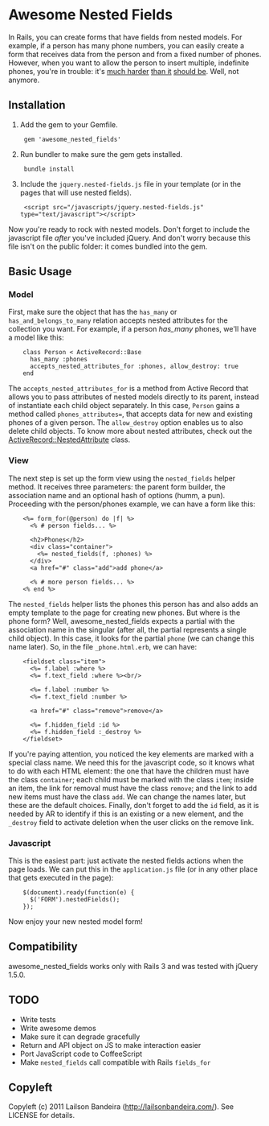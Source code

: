 Awesome Nested Fields
=====================

In Rails, you can create forms that have fields from nested models. For example, if a person has many phone numbers, you can easily create a form that receives data from the person and from a fixed number of phones. However, when you want to allow the person to insert multiple, indefinite phones, you're in trouble: it's [much harder](http://railscasts.com/episodes/196-nested-model-form-part-1) [than it](http://railscasts.com/episodes/197-nested-model-form-part-2) [should be](http://stackoverflow.com/questions/1704142/unobtrusive-dynamic-form-fields-in-rails-with-jquery). Well, not anymore.


Installation
------------

1. Add the gem to your Gemfile.

        gem 'awesome_nested_fields'

2. Run bundler to make sure the gem gets installed.

        bundle install
    
3. Include the `jquery.nested-fields.js` file in your template (or in the pages that will use nested fields).
    
        <script src="/javascripts/jquery.nested-fields.js" type="text/javascript"></script>

Now you're ready to rock with nested models. Don't forget to include the javascript file _after_ you've included jQuery. And don't worry because this file isn't on the public folder: it comes bundled into the gem.


Basic Usage
-----------

### Model

First, make sure the object that has the `has_many` or `has_and_belongs_to_many` relation accepts nested attributes for the collection you want. For example, if a person _has_many_ phones, we'll have a model like this:

        class Person < ActiveRecord::Base
          has_many :phones
          accepts_nested_attributes_for :phones, allow_destroy: true
        end

The `accepts_nested_attributes_for` is a method from Active Record that allows you to pass attributes of nested models directly to its parent, instead of instantiate each child object separately. In this case, `Person` gains a method called `phones_attributes=`, that accepts data for new and existing phones of a given person. The `allow_destroy` option enables us to also delete child objects. To know more about nested attributes, check out the [ActiveRecord::NestedAttribute](https://github.com/rails/rails/blob/master/activerecord/lib/active_record/nested_attributes.rb#L1) class.

### View

The next step is set up the form view using the `nested_fields` helper method. It receives three parameters: the parent form builder, the association name and an optional hash of options (humm, a pun).
Proceeding with the person/phones example, we can have a form like this:

        <%= form_for(@person) do |f| %>
          <% # person fields... %>

          <h2>Phones</h2>
          <div class="container">
            <%= nested_fields(f, :phones) %>
          </div>
          <a href="#" class="add">add phone</a>

          <% # more person fields... %>
        <% end %>

The `nested_fields` helper lists the phones this person has and also adds an empty template to the page for creating new phones. But where is the phone form? Well, awesome_nested_fields expects a partial with the association name in the singular (after all, the partial represents a single child object). In this case, it looks for the partial `phone` (we can change this name later). So, in the file `_phone.html.erb`, we can have:

        <fieldset class="item">
          <%= f.label :where %>
          <%= f.text_field :where %><br/>
            
          <%= f.label :number %>
          <%= f.text_field :number %>

          <a href="#" class="remove">remove</a>
          
          <%= f.hidden_field :id %>
          <%= f.hidden_field :_destroy %>
        </fieldset>

If you're paying attention, you noticed the key elements are marked with a special class name. We need this for the javascript code, so it knows what to do with each HTML element: the one that have the children must have the class `container`; each child must be marked with the class `item`; inside an item, the link for removal must have the class `remove`; and the link to add new items must have the class `add`. We can change the names later, but these are the default choices. Finally, don't forget to add the `id` field, as it is needed by AR to identify if this is an existing or a new element, and the `_destroy` field  to activate deletion when the user clicks on the remove link.

### Javascript

This is the easiest part: just activate the nested fields actions when the page loads. We can put this in the `application.js` file (or in any other place that gets executed in the page):

        $(document).ready(function(e) {
          $('FORM').nestedFields();
        });

Now enjoy your new nested model form!


Compatibility
-------------

awesome_nested_fields works only with Rails 3 and was tested with jQuery 1.5.0.


TODO
----

* Write tests
* Write awesome demos
* Make sure it can degrade gracefully
* Return and API object on JS to make interaction easier
* Port JavaScript code to CoffeeScript
* Make `nested_fields` call compatible with Rails `fields_for`


Copyleft
--------
Copyleft (c) 2011 Lailson Bandeira (http://lailsonbandeira.com/). See LICENSE for details.